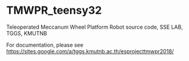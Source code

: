 # TMWPR_teensy32
Teleoperated Meccanum Wheel Platform Robot source code, SSE LAB, TGGS, KMUTNB

For documentation, please see https://sites.google.com/a/tggs.kmutnb.ac.th/esprojecttmwpr2018/
